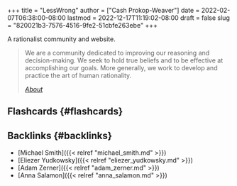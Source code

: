 +++
title = "LessWrong"
author = ["Cash Prokop-Weaver"]
date = 2022-02-07T06:38:00-08:00
lastmod = 2022-12-17T11:19:02-08:00
draft = false
slug = "820021b3-7576-4516-9fe2-51cbfe263ebe"
+++

A rationalist community and website.

> We are a community dedicated to improving our reasoning and decision-making. We seek to hold true beliefs and to be effective at accomplishing our goals. More generally, we work to develop and practice the art of human rationality.
>
> _[About](https://www.lesswrong.com/about)_


## Flashcards {#flashcards}


## Backlinks {#backlinks}

-   [Michael Smith]({{< relref "michael_smith.md" >}})
-   [Eliezer Yudkowsky]({{< relref "eliezer_yudkowsky.md" >}})
-   [Adam Zerner]({{< relref "adam_zerner.md" >}})
-   [Anna Salamon]({{< relref "anna_salamon.md" >}})
